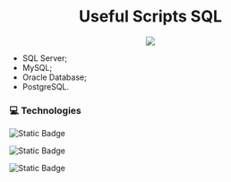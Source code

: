 
<h1 align="center"> Useful Scripts SQL </h1>

<p align="center">
<img src="http://img.shields.io/static/v1?label=STATUS&message=UNDER%20DEVELOPMENT&color=GREEN&style=for-the-badge"/>
</p>

- SQL Server;
- MySQL;
- Oracle Database;
- PostgreSQL.

### 💻 Technologies

![Static Badge](https://img.shields.io/badge/T_SQL-blue) 

![Static Badge](https://img.shields.io/badge/PL_SQL-red)

![Static Badge](https://img.shields.io/badge/SQL%20ANSI-green)
